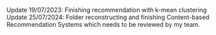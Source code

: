 Update 19/07/2023: Finishing recommendation with k-mean clustering
Update 25/07/2024: Folder reconstructing and finishing Content-based Recommendation Systems which needs to be reviewed by my team.